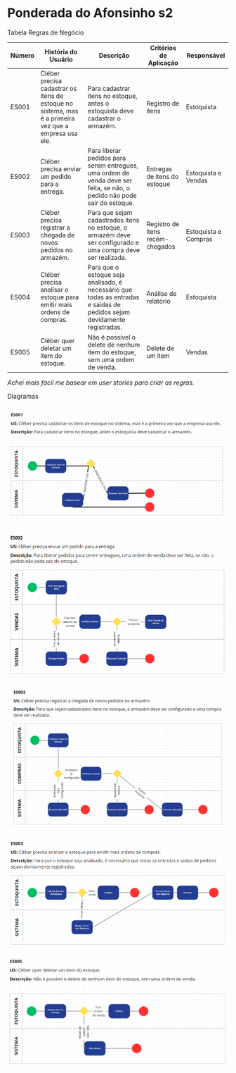 # Ponderada do Afonsinho s2

Tabela Regras de Negócio

| Número | História do Usuário | Descrição | Critérios de Aplicação | Responsável |
| --- | --- | --- | --- | --- |
| ES001 | Cléber precisa cadastrar os itens de estoque no sistema, mas é a primeira vez que a empresa usa ele.  | Para cadastrar itens no estoque, antes o estoquista deve cadastrar o armazém. | Registro de itens | Estoquista |
| ES002 | Cléber precisa enviar um pedido para a entrega. | Para liberar pedidos para serem entregues, uma ordem de venda deve ser feita, se não, o pedido não pode sair do estoque. | Entregas de itens do estoque | Estoquista e Vendas |
| ES003 | Cléber precisa registrar a chegada de novos pedidos no armazém. | Para que sejam cadastrados itens no estoque, o armazém deve ser configurado e uma compra deve ser realizada. | Registro de itens recém-chegados | Estoquista e Compras |
| ES004 | Cléber precisa analisar o estoque para emitir mais ordens de compras. | Para que o estoque seja analisado, é necessário que todas as entradas e saídas de pedidos sejam devidamente registradas. | Análise de relatório | Estoquista |
| ES005 | Cléber quer deletar um item do estoque. | Não é possível o delete de nenhum item do estoque, sem uma ordem de venda. | Delete de um item | Vendas |

*Achei mais fácil me basear em user stories para criar as regras.*

Diagramas

![ES1.png](../doc/Imagens/ES1.png)

![ES2.png](../doc/Imagens/ES2.png)

![ES3.png](../doc/Imagens/ES3.png)

![ES4.png](../doc/Imagens/ES4.png)

![ES5.png](../doc/Imagens/ES5.png)
